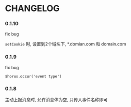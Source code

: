 # CHANGELOG

### 0.1.10

fix bug

``setCookie`` 时, 设置到2个域名下, \*.domian.com 和 domain.com


### 0.1.9

fix bug

``$horus.occur('event type')``

### 0.1.8

主动上报消息时, 允许消息体为空, 只传入事件名称即可
